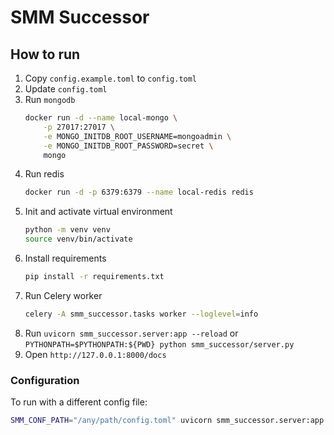 # SMM Successor

## How to run

1. Copy `config.example.toml` to `config.toml`
2. Update `config.toml`
3. Run `mongodb`
    ```bash
    docker run -d --name local-mongo \
        -p 27017:27017 \
        -e MONGO_INITDB_ROOT_USERNAME=mongoadmin \
        -e MONGO_INITDB_ROOT_PASSWORD=secret \
        mongo
    ```
4. Run redis
   ```bash
   docker run -d -p 6379:6379 --name local-redis redis
   ```
5. Init and activate virtual environment
   ```bash
   python -m venv venv
   source venv/bin/activate 
   ```
6. Install requirements
   ```bash
   pip install -r requirements.txt
   ```
7. Run Celery worker
   ```bash
   celery -A smm_successor.tasks worker --loglevel=info
   ```
8. Run `uvicorn smm_successor.server:app --reload` or `PYTHONPATH=$PYTHONPATH:${PWD} python smm_successor/server.py`
9. Open `http://127.0.0.1:8000/docs`

### Configuration

To run with a different config file:
```bash
SMM_CONF_PATH="/any/path/config.toml" uvicorn smm_successor.server:app --reload
```
